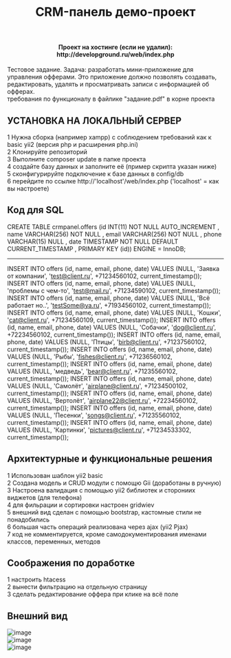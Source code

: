 <p align="center">
    <h1 align="center">CRM-панель демо-проект</h1> <br>
    <h4 align="center">Проект на хостинге (если не удалил): http://developground.ru/web/index.php</h4>
</p>

Тестовое задание. Задача: разработать мини-приложение для управления офферами.
Это приложение должно позволять создавать, редактировать, удалять и просматривать
записи с информацией об офферах. 
<br>
требования по функционалу в файлике "задание.pdf" в корне проекта


УСТАНОВКА НА ЛОКАЛЬНЫЙ СЕРВЕР
------------

1 Нужна сборка (например xampp) с соблюдением требований как к basic yii2 (версия php и расширения php.ini) <br>
2 Клонируйте репозиторий  <br>
3 Выполните composer update в папке проекта <br>
4 создайте базу данных и заполните её (пример скрипта указан ниже) <br>
5 сконфигурируйте подключение к базе данных в config/db <br>
6 перейдите по ссылке http://'localhost'/web/index.php ('localhost' = как вы настроете) <br>


Код для SQL
------------
CREATE TABLE crmpanel.offers (id INT(11) NOT NULL AUTO_INCREMENT , name VARCHAR(256) NOT NULL , email VARCHAR(256) NOT NULL , phone VARCHAR(15) NULL , date TIMESTAMP NOT NULL DEFAULT CURRENT_TIMESTAMP , PRIMARY KEY (id)) ENGINE = InnoDB;

------------
INSERT INTO offers (id, name, email, phone, date) VALUES (NULL, 'Заявка от компании', 'test@client.ru', +71234560102, current_timestamp());
INSERT INTO offers (id, name, email, phone, date) VALUES (NULL, 'проблемы с чем-то', 'test@mail.ru', +71234590102, current_timestamp());
INSERT INTO offers (id, name, email, phone, date) VALUES (NULL, 'Всё работает но..', 'testSome@ya.ru', +71934560102, current_timestamp());
INSERT INTO offers (id, name, email, phone, date) VALUES (NULL, 'Кошки', 'cat@client.ru', +71234560109, current_timestamp());
INSERT INTO offers (id, name, email, phone, date) VALUES (NULL, 'Собачки', 'dog@client.ru', +72234560102, current_timestamp());
INSERT INTO offers (id, name, email, phone, date) VALUES (NULL, 'Птицы', 'birb@client.ru', +71237560102, current_timestamp());
INSERT INTO offers (id, name, email, phone, date) VALUES (NULL, 'Рыбы', 'fishes@client.ru', +71236560102, current_timestamp());
INSERT INTO offers (id, name, email, phone, date) VALUES (NULL, 'медведь', 'bear@client.ru', +71235560102, current_timestamp());
INSERT INTO offers (id, name, email, phone, date) VALUES (NULL, 'Самолёт', 'airplane@client.ru', +71234500102, current_timestamp());
INSERT INTO offers (id, name, email, phone, date) VALUES (NULL, 'Вертолёт', 'airplane22@client.ru', +72234560102, current_timestamp());
INSERT INTO offers (id, name, email, phone, date) VALUES (NULL, 'Песенки', 'songs@client.ru', +71235560102, current_timestamp());
INSERT INTO offers (id, name, email, phone, date) VALUES (NULL, 'Картинки', 'pictures@client.ru', +71234533302, current_timestamp());




Архитектурные и функциональные решения
------------

1 Использован шаблон yii2 basic <br>
2 Создана модель и CRUD модули с помощю Gii (доработаны в ручную) <br>
3 Настроена валидация с помощью yii2 библиотек и сторониих виджетов (для телефона) <br>
4 для фильрации и сортировки настроен gridwiev <br>
5 внешний вид сделан с помощью bootstrap, кастомные стили не понадобились <br>
6 большая часть операций реализована через ajax (yii2 Pjax) <br>
7 код не комментируется, кроме самодокументирования именами классов, переменных, методов <br>

Соображения по доработке
------------

1 настроить htacess <br>
2 вынести фильтрацию на отдельную страницу <br>
3 сделать редактирование оффера при клике на всё поле <br>



Внешний вид
------------
![image](https://github.com/user-attachments/assets/551d08c8-d791-4bca-a004-9270ee985c5b)
<br>
![image](https://github.com/user-attachments/assets/3882d79a-2345-42a1-a994-a8b846876784)
<br>
![image](https://github.com/user-attachments/assets/27a9350f-b2a2-402c-9242-537479a9d5db)

